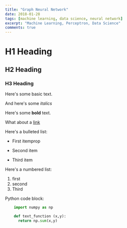 ```yaml
---
title: "Graph Neural Network"
date: 2018-01-28
tags: [machine learning, data science, neural network]
excerpt: "Machine Learning, Perceptron, Data Science"
comments: true
---
```


# H1 Heading

## H2 Heading

### H3 Heading

Here's some basic text.

And here's some *italics*

Here's some **bold** text.

What about a [link](https://google.com)

Here's a bulleted list:
* First itemprop
+ Second item
- Third item

Here's a numbered list:
1. first
2. second
3. Third

Python code block:
```python
    import numpy as np

    def text_function (x,y):
      return np.sum(x,y)
```
